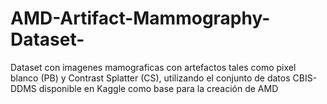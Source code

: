 # AMD-Artifact-Mammography-Dataset-
Dataset con imagenes mamograficas con artefactos tales como pixel blanco (PB) y Contrast Splatter (CS), utilizando el conjunto de datos CBIS-DDMS disponible en Kaggle como base para la creación de AMD
